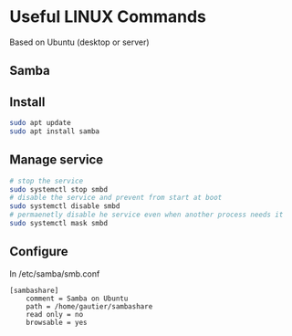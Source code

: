 # Useful LINUX Commands

Based on Ubuntu (desktop or server)

## Samba

## Install

```sh
sudo apt update
sudo apt install samba
```

## Manage service

```sh
# stop the service
sudo systemctl stop smbd
# disable the service and prevent from start at boot
sudo systemctl disable smbd
# permaenetly disable he service even when another process needs it
sudo systemctl mask smbd
```

## Configure

In /etc/samba/smb.conf

```text
[sambashare]
    comment = Samba on Ubuntu
    path = /home/gautier/sambashare
    read only = no
    browsable = yes
```
